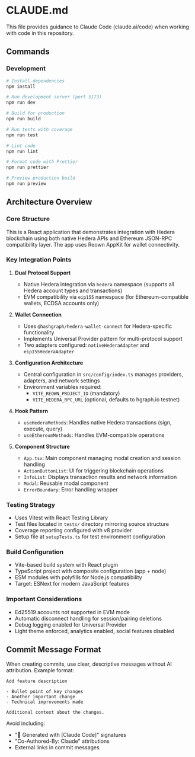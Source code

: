 # CLAUDE.md

This file provides guidance to Claude Code (claude.ai/code) when working with code in this
repository.

## Commands

### Development

```bash
# Install dependencies
npm install

# Run development server (port 5173)
npm run dev

# Build for production
npm run build

# Run tests with coverage
npm run test

# Lint code
npm run lint

# Format code with Prettier
npm run prettier

# Preview production build
npm run preview
```

## Architecture Overview

### Core Structure

This is a React application that demonstrates integration with Hedera blockchain using both
native Hedera APIs and Ethereum JSON-RPC compatibility layer. The app uses Reown AppKit for
wallet connectivity.

### Key Integration Points

1. **Dual Protocol Support**
   - Native Hedera integration via `hedera` namespace (supports all Hedera account types and
     transactions)
   - EVM compatibility via `eip155` namespace (for Ethereum-compatible wallets, ECDSA accounts
     only)

2. **Wallet Connection**
   - Uses `@hashgraph/hedera-wallet-connect` for Hedera-specific functionality
   - Implements Universal Provider pattern for multi-protocol support
   - Two adapters configured: `nativeHederaAdapter` and `eip155HederaAdapter`

3. **Configuration Architecture**
   - Central configuration in `src/config/index.ts` manages providers, adapters, and network
     settings
   - Environment variables required:
     - `VITE_REOWN_PROJECT_ID` (mandatory)
     - `VITE_HEDERA_RPC_URL` (optional, defaults to hgraph.io testnet)

4. **Hook Pattern**
   - `useHederaMethods`: Handles native Hedera transactions (sign, execute, query)
   - `useEthereumMethods`: Handles EVM-compatible operations

5. **Component Structure**
   - `App.tsx`: Main component managing modal creation and session handling
   - `ActionButtonList`: UI for triggering blockchain operations
   - `InfoList`: Displays transaction results and network information
   - `Modal`: Reusable modal component
   - `ErrorBoundary`: Error handling wrapper

### Testing Strategy

- Uses Vitest with React Testing Library
- Test files located in `tests/` directory mirroring source structure
- Coverage reporting configured with v8 provider
- Setup file at `setupTests.ts` for test environment configuration

### Build Configuration

- Vite-based build system with React plugin
- TypeScript project with composite configuration (app + node)
- ESM modules with polyfills for Node.js compatibility
- Target: ESNext for modern JavaScript features

### Important Considerations

- Ed25519 accounts not supported in EVM mode
- Automatic disconnect handling for session/pairing deletions
- Debug logging enabled for Universal Provider
- Light theme enforced, analytics enabled, social features disabled

## Commit Message Format

When creating commits, use clear, descriptive messages without AI attribution. Example format:

```
Add feature description

- Bullet point of key changes
- Another important change
- Technical improvements made

Additional context about the changes.
```

Avoid including:

- "🤖 Generated with [Claude Code]" signatures
- "Co-Authored-By: Claude" attributions
- External links in commit messages
